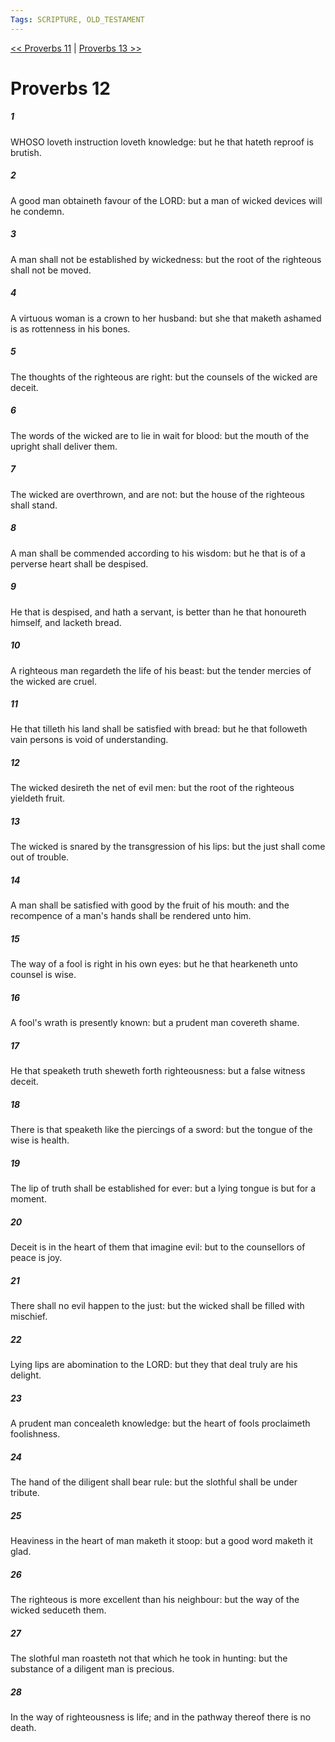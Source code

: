 ```yaml
---
Tags: SCRIPTURE, OLD_TESTAMENT
---
```


[<< Proverbs 11](OLD_TESTAMENT/20_Proverbs/Proverbs_11.md) | [Proverbs 13 >>](OLD_TESTAMENT/20_Proverbs/Proverbs_13.md)

# Proverbs 12

##### 1
 WHOSO loveth instruction loveth knowledge: but he that hateth reproof is brutish.
##### 2
 A good man obtaineth favour of the LORD: but a man of wicked devices will he condemn.
##### 3
 A man shall not be established by wickedness: but the root of the righteous shall not be moved.
##### 4
 A virtuous woman is a crown to her husband: but she that maketh ashamed is as rottenness in his bones.
##### 5
 The thoughts of the righteous are right: but the counsels of the wicked are deceit.
##### 6
 The words of the wicked are to lie in wait for blood: but the mouth of the upright shall deliver them.
##### 7
 The wicked are overthrown, and are not: but the house of the righteous shall stand.
##### 8
 A man shall be commended according to his wisdom: but he that is of a perverse heart shall be despised.
##### 9
 He that is despised, and hath a servant, is better than he that honoureth himself, and lacketh bread.
##### 10
 A righteous man regardeth the life of his beast: but the tender mercies of the wicked are cruel.
##### 11
 He that tilleth his land shall be satisfied with bread: but he that followeth vain persons is void of understanding.
##### 12
 The wicked desireth the net of evil men: but the root of the righteous yieldeth fruit.
##### 13
 The wicked is snared by the transgression of his lips: but the just shall come out of trouble.
##### 14
 A man shall be satisfied with good by the fruit of his mouth: and the recompence of a man's hands shall be rendered unto him.
##### 15
 The way of a fool is right in his own eyes: but he that hearkeneth unto counsel is wise.
##### 16
 A fool's wrath is presently known: but a prudent man covereth shame.
##### 17
 He that speaketh truth sheweth forth righteousness: but a false witness deceit.
##### 18
 There is that speaketh like the piercings of a sword: but the tongue of the wise is health.
##### 19
 The lip of truth shall be established for ever: but a lying tongue is but for a moment.
##### 20
 Deceit is in the heart of them that imagine evil: but to the counsellors of peace is joy.
##### 21
 There shall no evil happen to the just: but the wicked shall be filled with mischief.
##### 22
 Lying lips are abomination to the LORD: but they that deal truly are his delight.
##### 23
 A prudent man concealeth knowledge: but the heart of fools proclaimeth foolishness.
##### 24
 The hand of the diligent shall bear rule: but the slothful shall be under tribute.
##### 25
 Heaviness in the heart of man maketh it stoop: but a good word maketh it glad.
##### 26
 The righteous is more excellent than his neighbour: but the way of the wicked seduceth them.
##### 27
 The slothful man roasteth not that which he took in hunting: but the substance of a diligent man is precious.
##### 28
 In the way of righteousness is life; and in the pathway thereof there is no death.
